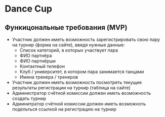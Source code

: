 # Dance Cup

## Функицональные требования (MVP)
 * Участник должен иметь возможность зарегистрировать свою пару на турнир (форма на сайте), введя нужные данные:
   - Список категорий, в которых участвует пара
   - ФИО партнёра
   - ФИО партнёрши
   - Контактный телефон
   - Клуб / университет, в котором пара занимается танцами
   - Имена тренера / тренеров
 * Участник должен иметь возможность посмотреть текущие результаты регистрации на турнир (таблица на сайте)
 * Администратор счётной комиссии должен иметь возможность создать турнир
 * Админитратор счётной комиссии должен иметь возможноть подельться ссылкой на регистрацию на турнир